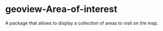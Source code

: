 # geoview-Area-of-interest

A package that allows to display a collection of areas to visit on the map.
